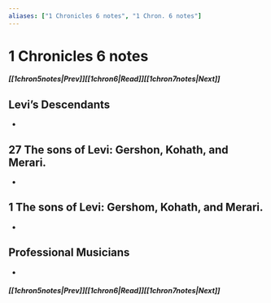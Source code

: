 ```yaml
---
aliases: ["1 Chronicles 6 notes", "1 Chron. 6 notes"]
---
```

# 1 Chronicles 6 notes
##### <span class=arrow-left></span>[[1chron5notes|Prev]]<span class=navigation-separator></span>[[1chron6|Read]]<span class=navigation-separator></span>[[1chron7notes|Next]]<span class=arrow-right></span>
## Levi’s Descendants
- 
## 27 The sons of Levi: Gershon, Kohath, and Merari.
- 
## 1 The sons of Levi: Gershom, Kohath, and Merari.
- 
## Professional Musicians
- 
##### <span class=arrow-left></span>[[1chron5notes|Prev]]<span class=navigation-separator></span>[[1chron6|Read]]<span class=navigation-separator></span>[[1chron7notes|Next]]<span class=arrow-right></span>